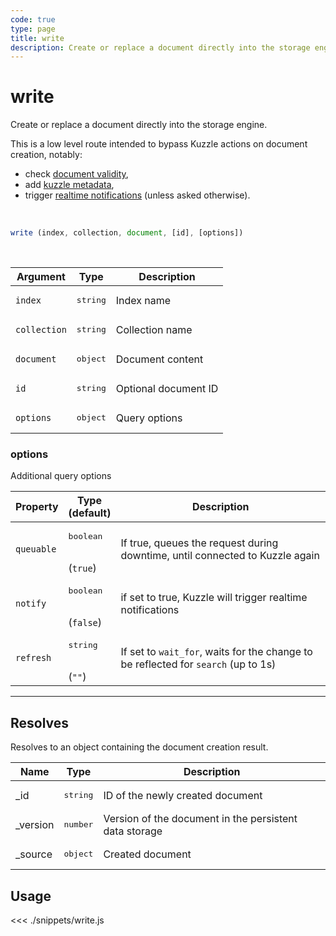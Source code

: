 ```yaml
---
code: true
type: page
title: write
description: Create or replace a document directly into the storage engine.
---
```


# write

<SinceBadge version="6.1.5" />

<SinceBadge version="Kuzzle 1.8.0" />

Create or replace a document directly into the storage engine.

This is a low level route intended to bypass Kuzzle actions on document creation, notably:
  - check [document validity](/core/1/guides/essentials/data-validation),
  - add [kuzzle metadata](/core/1/guides/essentials/document-metadata),
  - trigger [realtime notifications](/core/1/guides/essentials/real-time) (unless asked otherwise).

<br/>

```js
write (index, collection, document, [id], [options])
```

<br/>

| Argument     | Type              | Description          |
| ------------ | ----------------- | -------------------- |
| `index`      | <pre>string</pre> | Index name           |
| `collection` | <pre>string</pre> | Collection name      |
| `document`   | <pre>object</pre> | Document content     |
| `id`         | <pre>string</pre> | Optional document ID |
| `options`    | <pre>object</pre> | Query options        |

### options

Additional query options

| Property   | Type<br/>(default)              | Description        |
| ---------- | ------------------------------- | ------------------ |
| `queuable` | <pre>boolean</pre><br/>(`true`) | If true, queues the request during downtime, until connected to Kuzzle again |
| `notify` | <pre>boolean</pre><br/>(`false`) | if set to true, Kuzzle will trigger realtime notifications |
| `refresh`  | <pre>string</pre><br/>(`""`)    | If set to `wait_for`, waits for the change to be reflected for `search` (up to 1s) |

---

## Resolves

Resolves to an object containing the document creation result.

| Name      | Type              | Description                                            |
| --------- | ----------------- | ------------------------------------------------------ |
| \_id      | <pre>string</pre> | ID of the newly created document                       |
| \_version | <pre>number</pre> | Version of the document in the persistent data storage |
| \_source  | <pre>object</pre> | Created document                         

## Usage

<<< ./snippets/write.js
